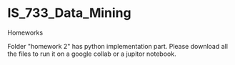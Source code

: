 # IS_733_Data_Mining
Homeworks

Folder "homework 2" has python implementation part. Please download all the files to run it on a google collab or a jupitor notebook. 
